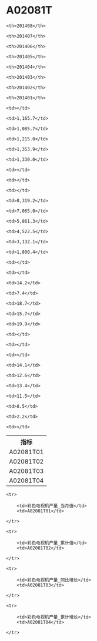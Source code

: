 A02081T
======


<table>

<tr>
    <th>指标</th>
    
    <th>201408</th>
    
    <th>201407</th>
    
    <th>201406</th>
    
    <th>201405</th>
    
    <th>201404</th>
    
    <th>201403</th>
    
    <th>201402</th>
    
    <th>201401</th>
    
</tr>


<tr>
    <td>A02081T01</td>
    
    <td></td>
    
    <td>1,165.7</td>
    
    <td>1,085.7</td>
    
    <td>1,215.0</td>
    
    <td>1,353.9</td>
    
    <td>1,330.0</td>
    
    <td></td>
    
    <td></td>
    

</tr>

<tr>
    <td>A02081T02</td>
    
    <td></td>
    
    <td>8,319.2</td>
    
    <td>7,065.0</td>
    
    <td>5,861.3</td>
    
    <td>4,522.5</td>
    
    <td>3,132.1</td>
    
    <td>1,800.4</td>
    
    <td></td>
    

</tr>

<tr>
    <td>A02081T03</td>
    
    <td></td>
    
    <td>14.2</td>
    
    <td>7.4</td>
    
    <td>18.7</td>
    
    <td>15.7</td>
    
    <td>19.9</td>
    
    <td></td>
    
    <td></td>
    

</tr>

<tr>
    <td>A02081T04</td>
    
    <td></td>
    
    <td>14.1</td>
    
    <td>12.6</td>
    
    <td>13.4</td>
    
    <td>11.5</td>
    
    <td>8.5</td>
    
    <td>2.2</td>
    
    <td></td>
    

</tr>


</table>

<table>
    
    <tr>

        <td>彩色电视机产量_当月值</td>
        <td>A02081T01</td>

    </tr>
    
    <tr>

        <td>彩色电视机产量_累计值</td>
        <td>A02081T02</td>

    </tr>
    
    <tr>

        <td>彩色电视机产量_同比增长</td>
        <td>A02081T03</td>

    </tr>
    
    <tr>

        <td>彩色电视机产量_累计增长</td>
        <td>A02081T04</td>

    </tr>
    
</table>